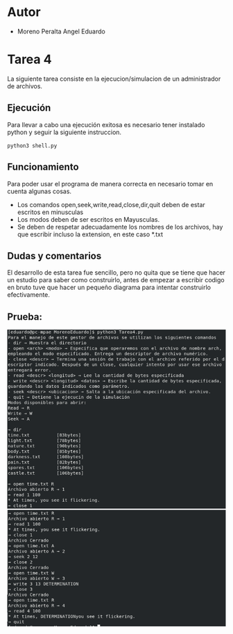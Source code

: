 # Autor
- Moreno Peralta Angel Eduardo
#   Tarea 4
La siguiente tarea consiste en la ejecucion/simulacion de un administrador de archivos.
## Ejecución
Para llevar a cabo una ejecución exitosa es necesario tener instalado python y seguir la siguiente instruccion. 

```shell
python3 shell.py
```
## Funcionamiento
Para poder usar el programa de manera correcta en necesario tomar en cuenta algunas cosas.
- Los comandos open,seek,write,read,close,dir,quit deben de estar escritos en minusculas
- Los modos deben de ser escritos en Mayusculas.
- Se deben de respetar adecuadamente los nombres de los archivos, hay que escribir incluso la extension, en este caso *.txt
## Dudas y comentarios
El desarrollo de esta tarea fue sencillo, pero no quita que se tiene que hacer un estudio para saber como construirlo, antes de empezar a escribir codigo en bruto tuve que hacer un pequeño diagrama para intentar construirlo efectivamente.
## Prueba: 

![](1.png)
![](2.png)

